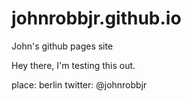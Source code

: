 # johnrobbjr.github.io
John's github pages site

Hey there, I'm testing this out.

place: berlin
twitter: @johnrobbjr
